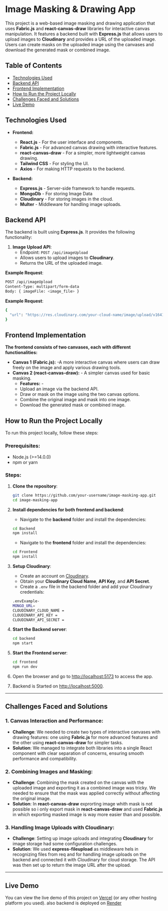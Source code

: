 # Image Masking & Drawing App

This project is a web-based image masking and drawing application that uses **Fabric.js** and **react-canvas-draw** libraries for interactive canvas manipulation. It features a backend built with **Express.js** that allows users to upload images to **Cloudinary** and provides a URL of the uploaded image. Users can create masks on the uploaded image using the canvases and download the generated mask or combined image.

## Table of Contents

- [Technologies Used](#technologies-used)
- [Backend API](#backend-api)
- [Frontend Implementation](#frontend-implementation)
- [How to Run the Project Locally](#how-to-run-the-project-locally)
- [Challenges Faced and Solutions](#challenges-faced-and-solutions)
- [Live Demo](#live-demo)

## Technologies Used

- **Frontend:**
  - **React.js** - For the user interface and components.
  - **Fabric.js** - For advanced canvas drawing with interactive features.
  - **react-canvas-draw** - For a simpler, more lightweight canvas drawing.
  - **Tailwind CSS** - For styling the UI.
  - **Axios** - For making HTTP requests to the backend.

- **Backend:**
  - **Express.js** - Server-side framework to handle requests.
  - **MongoDb** - For storing Image Data
  - **Cloudinary** - For storing images in the cloud.
  - **Multer** - Middleware for handling image uploads.

## Backend API

The backend is built using **Express.js**. It provides the following functionality:

1. **Image Upload API**: 
   - Endpoint: `POST /api/imageUpload`
   - Allows users to upload images to **Cloudinary**.
   - Returns the URL of the uploaded image.

**Example Request**:
```bash
POST /api/imageUpload
Content-Type: multipart/form-data
Body: { imageFile: <image_file> }
```
**Example Request**:
```bash
{
  "url": "https://res.cloudinary.com/your-cloud-name/image/upload/v1641234567/image.png"
}
```

## Frontend Implementation
**The frontend consists of two canvases, each with different functionalities:**
- **Canvas 1 (Fabric.js):** -A more interactive canvas where users can draw freely on the image and apply various drawing tools.
- **Canvas 2 (react-canvas-draw):** - A simpler canvas used for basic masking.
  - **Features:** -
  - Upload an image via the backend API. 
  - Draw or mask on the image using the two canvas options. 
  - Combine the original image and mask into one image.
  - Download the generated mask or combined image.

## How to Run the Project Locally

To run this project locally, follow these steps:

### Prerequisites:
- Node.js (>=14.0.0)
- npm or yarn

### Steps:

1. **Clone the repository**:

    ```bash
    git clone https://github.com/your-username/image-masking-app.git
    cd image-masking-app
    ```

2. **Install dependencies for both frontend and backend**:

    - Navigate to the **backend** folder and install the dependencies:

    ```bash
    cd Backend
    npm install
    ```

    - Navigate to the **frontend** folder and install the dependencies:

    ```bash
    cd Frontend
    npm install
    ```

3. **Setup Cloudinary**:

    - Create an account on [Cloudinary](https://cloudinary.com/).
    - Obtain your **Cloudinary Cloud Name**, **API Key**, and **API Secret**.
    - Create a `.env` file in the backend folder and add your Cloudinary credentials:

    ```bash
    .envExample-
    MONGO_URL=
    CLOUDINARY_CLOUD_NAME = 
    CLOUDINARY_API_KEY = 
    CLOUDINARY_API_SECRET = 
    ```

4. **Start the Backend server**:

    ```bash
    cd backend
    npm start
    ```

5. **Start the Frontend server**:

    ```bash
    cd frontend
    npm run dev
    ```

6. Open the browser and go to [http://localhost:5173](http://localhost:5000) to access the app.
7. Backend is Started on [http://localhost:5000](http://localhost:5000).

---

## Challenges Faced and Solutions

### 1. Canvas Interaction and Performance:

- **Challenge**: We needed to create two types of interactive canvases with drawing features: one using **Fabric.js** for more advanced features and the other using **react-canvas-draw** for simpler tasks.
- **Solution**: We managed to integrate both libraries into a single React component with clear separation of concerns, ensuring smooth performance and compatibility.

### 2. Combining Images and Masking:

- **Challenge**: Combining the mask created on the canvas with the uploaded image and exporting it as a combined image was tricky. We needed to ensure that the mask was applied correctly without affecting the original image.
- **Solution**: In **react-canvas-draw** exprorting image whith mask is not possible so i only export mask in **react-canvas-draw**  and used **Fabric.js** in which exporting masked image is way more easier than and possible.

### 3. Handling Image Uploads with Cloudinary:

- **Challenge**: Setting up image uploads and integrating **Cloudinary** for image storage had some configuration challenges.
- **Solution**: We used **express-fileupload** as middleware hels in recognizing files from req and for handling image uploads on the backend and connected it with Cloudinary for cloud storage. The API was then set up to return the image URL after the upload.

---

## Live Demo

You can view the live demo of this project on [Vercel](https://image-inpainting-tool-chi.vercel.app/) (or any other hosting platform you used).
also backend is deployed on [Render](https://image-inpainting-tool.onrender.com)


